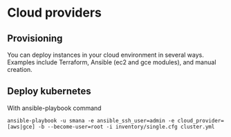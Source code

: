 
# Cloud providers

## Provisioning

You can deploy instances in your cloud environment in several ways. Examples include Terraform, Ansible (ec2 and gce modules), and manual creation.

## Deploy kubernetes

With ansible-playbook command

```ShellSession
ansible-playbook -u smana -e ansible_ssh_user=admin -e cloud_provider=[aws|gce] -b --become-user=root -i inventory/single.cfg cluster.yml
```
